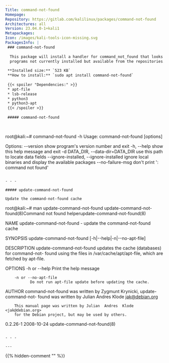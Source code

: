 ```yaml
---
Title: command-not-found
Homepage: 
Repository: https://gitlab.com/kalilinux/packages/command-not-found
Architectures: all
Version: 23.04.0-1+kali1
Metapackages: 
Icon: /images/kali-tools-icon-missing.svg
PackagesInfo: |
 ### command-not-found
 
  This package will install a handler for command_not_found that looks up
  programs not currently installed but available from the repositories.
 
 **Installed size:** `523 KB`  
 **How to install:** `sudo apt install command-not-found`  
 
 {{< spoiler "Dependencies:" >}}
 * apt-file 
 * lsb-release
 * python3
 * python3-apt
 {{< /spoiler >}}
 
 ##### command-not-found
 
 
 ```
 root@kali:~# command-not-found -h
 Usage: command-not-found [options] <command-name>
 
 Options:
   --version             show program's version number and exit
   -h, --help            show this help message and exit
   -d DATA_DIR, --data-dir=DATA_DIR
                         use this path to locate data fields
   --ignore-installed, --ignore-installed
                         ignore local binaries and display the available
                         packages
   --no-failure-msg      don't print '<command-name>: command not found'
 ```
 
 - - -
 
 ##### update-command-not-found
 
 Update the command-not-found cache
 
 ```
 root@kali:~# man update-command-not-found
 update-command-not-found(8)Command not found helperupdate-command-not-found(8)
 
 NAME
        update-command-not-found - update the command-not-found cache
 
 SYNOPSIS
        update-command-not-found [-h|--help|-n|--no-apt-file]
 
 DESCRIPTION
        update-command-not-found updates the cache (databases) for command-not-
        found using the files in /var/cache/apt/apt-file, which are fetched  by
        apt-file.
 
 OPTIONS
        -h or --help
               Print the help message
 
        -n or --no-apt-file
               Do not run apt-file update before updating the cache.
 
 AUTHOR
        command-not-found  was written by Zygmunt Krynicki, update-command-not-
        found was written by Julian Andres Klode <jak@debian.org>
 
        This manual page was written by Julian  Andres  Klode  <jak@debian.org>
        for the Debian project, but may be used by others.
 
 0.2.26-1                          2008-10-24       update-command-not-found(8)
 ```
 
 - - -
 
---
```

{{% hidden-comment "<!--Do not edit anything above this line-->" %}}
